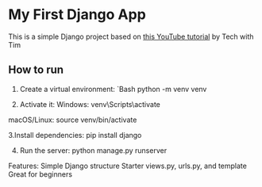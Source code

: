﻿# My First Django App

This is a simple Django project based on [this YouTube tutorial](https://www.youtube.com/watch?v=nGIg40xs9e4) by Tech with Tim

## How to run

1. Create a virtual environment:
   `Bash
   python -m venv venv

2. Activate it:
Windows: venv\Scripts\activate

macOS/Linux: source venv/bin/activate

3.Install dependencies:
pip install django

4. Run the server:
python manage.py runserver

Features:
Simple Django structure
Starter views.py, urls.py, and template
Great for beginners

